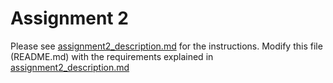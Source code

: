# Assignment 2

Please see [assignment2_description.md](assignment2_description.md) for the
instructions. Modify this file (README.md) with the requirements explained in
[assignment2_description.md](assignment2_description.md)
